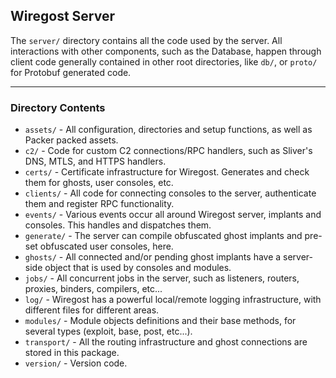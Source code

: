 
## Wiregost Server

The `server/` directory contains all the code used by the server. All interactions with other components,
such as the Database, happen through client code generally contained in other root directories, like `db/`,
or `proto/` for Protobuf generated code.

---
### Directory Contents

- `assets/`     - All configuration, directories and setup functions, as well as Packer packed assets.
- `c2/`         - Code for custom C2 connections/RPC handlers, such as Sliver's DNS, MTLS, and HTTPS handlers.
- `certs/`      - Certificate infrastructure for Wiregost. Generates and check them for ghosts, user consoles, etc.
- `clients/`    - All code for connecting consoles to the server, authenticate them and register RPC functionality.
- `events/`     - Various events occur all around Wiregost server, implants and consoles. This handles and dispatches them.
- `generate/`   - The server can compile obfuscated ghost implants and pre-set obfuscated user consoles, here.
- `ghosts/`     - All connected and/or pending ghost implants have a server-side object that is used by consoles and modules.
- `jobs/`       - All concurrent jobs in the server, such as listeners, routers, proxies, binders, compilers, etc...
- `log/`        - Wiregost has a powerful local/remote logging infrastructure, with different files for different areas.
- `modules/`    - Module objects definitions and their base methods, for several types (exploit, base, post, etc...).
- `transport/`  - All the routing infrastructure and ghost connections are stored in this package.
- `version/`    - Version code.
